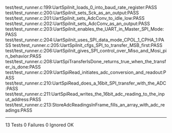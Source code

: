 test/test_runner.c:199:UartSpiInit_loads_0_into_baud_rate_register:PASS
test/test_runner.c:200:UartSpiInit_sets_Sck_as_an_output:PASS
test/test_runner.c:201:UartSpiInit_sets_AdcConv_to_idle_low:PASS
test/test_runner.c:202:UartSpiInit_sets_AdcConv_as_an_output:PASS
test/test_runner.c:203:UartSpiInit_enables_the_UART_in_Master_SPI_Mode:PASS
test/test_runner.c:204:UartSpiInit_uses_SPI_data_mode_CPOL_1_CPHA_1:PASS
test/test_runner.c:205:UartSpiInit_cfgs_SPI_to_transfer_MSB_first:PASS
test/test_runner.c:206:UartSpiInit_gives_SPI_control_over_Miso_and_Mosi_pin_behavior:PASS
test/test_runner.c:208:UartSpiTransferIsDone_returns_true_when_the_transfer_is_done:PASS
test/test_runner.c:209:UartSpiRead_initiates_adc_conversion_and_readout:PASS
test/test_runner.c:210:UartSpiRead_does_a_16bit_SPI_transfer_with_the_ADC:PASS
test/test_runner.c:211:UartSpiRead_writes_the_16bit_adc_reading_to_the_input_address:PASS
test/test_runner.c:213:StoreAdcReadingsInFrame_fills_an_array_with_adc_readings:PASS

-----------------------
13 Tests 0 Failures 0 Ignored 
OK
